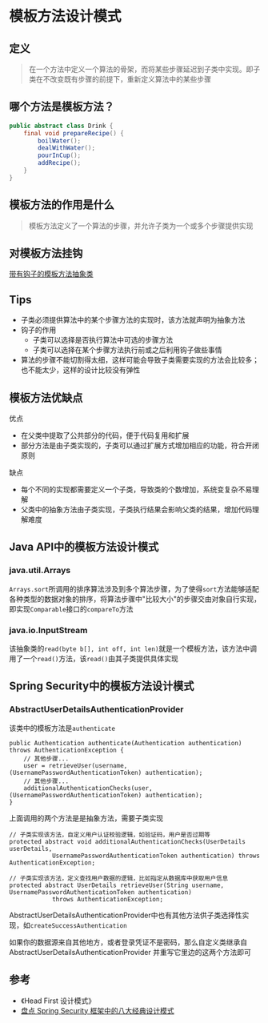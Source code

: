 # 模板方法设计模式
## 定义
> 在一个方法中定义一个算法的骨架，而将某些步骤延迟到子类中实现。即子类在不改变既有步骤的前提下，重新定义算法中的某些步骤

## 哪个方法是模板方法？
```java
public abstract class Drink {
    final void prepareRecipe() {
        boilWater();
        dealWithWater();
        pourInCup();
        addRecipe();
    }
}
```

## 模板方法的作用是什么
> 模板方法定义了一个算法的步骤，并允许子类为一个或多个步骤提供实现

## 对模板方法挂钩
[带有钩子的模板方法抽象类](./hook/DrinkWithHook.java)

## Tips
* 子类必须提供算法中的某个步骤方法的实现时，该方法就声明为抽象方法
* 钩子的作用
    * 子类可以选择是否执行算法中可选的步骤方法
    * 子类可以选择在某个步骤方法执行前或之后利用钩子做些事情
* 算法的步骤不能切割得太细，这样可能会导致子类需要实现的方法会比较多；也不能太少，这样的设计比较没有弹性

## 模板方法优缺点
优点
* 在父类中提取了公共部分的代码，便于代码复用和扩展
* 部分方法是由子类实现的，子类可以通过扩展方式增加相应的功能，符合开闭原则

缺点
* 每个不同的实现都需要定义一个子类，导致类的个数增加，系统变复杂不易理解
* 父类中的抽象方法由子类实现，子类执行结果会影响父类的结果，增加代码理解难度

## Java API中的模板方法设计模式
### java.util.Arrays
`Arrays.sort`所调用的排序算法涉及到多个算法步骤，为了使得`sort`方法能够适配各种类型的数据对象的排序，将算法步骤中"比较大小"的步骤交由对象自行实现，即实现`Comparable`接口的`compareTo`方法

### java.io.InputStream
该抽象类的`read(byte b[], int off, int len)`就是一个模板方法，该方法中调用了一个`read()`方法，该`read()`由其子类提供具体实现

## Spring Security中的模板方法设计模式
### AbstractUserDetailsAuthenticationProvider
该类中的模板方法是`authenticate`
```
public Authentication authenticate(Authentication authentication) throws AuthenticationException {
    // 其他步骤...
    user = retrieveUser(username, (UsernamePasswordAuthenticationToken) authentication);
    // 其他步骤...
    additionalAuthenticationChecks(user, (UsernamePasswordAuthenticationToken) authentication);
} 
```
上面调用的两个方法是是抽象方法，需要子类实现
```
// 子类实现该方法，自定义用户认证校验逻辑，如验证码，用户是否过期等
protected abstract void additionalAuthenticationChecks(UserDetails userDetails,
			UsernamePasswordAuthenticationToken authentication) throws AuthenticationException;

// 子类实现该方法，定义查找用户数据的逻辑，比如指定从数据库中获取用户信息
protected abstract UserDetails retrieveUser(String username, UsernamePasswordAuthenticationToken authentication)
			throws AuthenticationException;
```
AbstractUserDetailsAuthenticationProvider中也有其他方法供子类选择性实现，如`createSuccessAuthentication`

如果你的数据源来自其他地方，或者登录凭证不是密码，那么自定义类继承自 AbstractUserDetailsAuthenticationProvider 并重写它里边的这两个方法即可


## 参考
* 《Head First 设计模式》
* [盘点 Spring Security 框架中的八大经典设计模式](http://www.javaboy.org/2020/0730/springsecurity-pattern.html)

